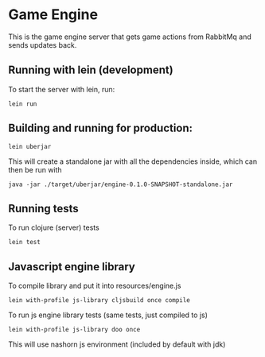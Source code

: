 # Game Engine

This is the game engine server that gets game actions from RabbitMq and sends updates back.

## Running with lein (development)

To start the server with lein, run:

    lein run

## Building and running for production:

    lein uberjar

This will create a standalone jar with all the dependencies inside, which can then be run with

    java -jar ./target/uberjar/engine-0.1.0-SNAPSHOT-standalone.jar


## Running tests

To run clojure (server) tests

    lein test


## Javascript engine library

To compile library and put it into resources/engine.js

    lein with-profile js-library cljsbuild once compile

To run js engine library tests (same tests, just compiled to js)

    lein with-profile js-library doo once

This will use nashorn js environment (included by default with jdk)

